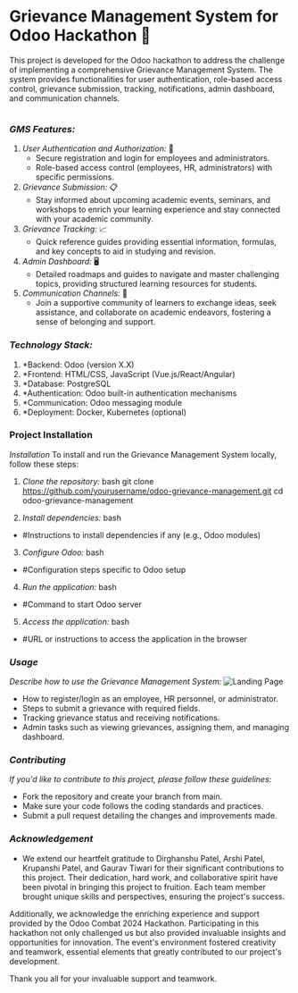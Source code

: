 # Grievance Management System for Odoo Hackathon 🚀

This project is developed for the Odoo hackathon to address the challenge of implementing a comprehensive Grievance Management System. The system provides functionalities for user authentication, role-based access control, grievance submission, tracking, notifications, admin dashboard, and communication channels.

<figure> <img src="" alt=""> <figcaption></figcaption> </figure>

### *GMS Features:*

1. *User Authentication and Authorization:* 📝
   * Secure registration and login for employees and administrators.
   * Role-based access control (employees, HR, administrators) with specific permissions.
2. *Grievance Submission:* 📋
   * Stay informed about upcoming academic events, seminars, and workshops to enrich your learning experience and stay connected with your academic community.
3. *Grievance Tracking:* 📈
   * Quick reference guides providing essential information, formulas, and key concepts to aid in studying and revision.
4. *Admin Dashboard:* 🖥
   * Detailed roadmaps and guides to navigate and master challenging topics, providing structured learning resources for students.
5. *Communication Channels:* 👥
   * Join a supportive community of learners to exchange ideas, seek assistance, and collaborate on academic endeavors, fostering a sense of belonging and support.

### *Technology Stack:*
1. *Backend: Odoo (version X.X)
2. *Frontend: HTML/CSS, JavaScript (Vue.js/React/Angular)
3. *Database: PostgreSQL
4. *Authentication: Odoo built-in authentication mechanisms
5. *Communication: Odoo messaging module
6. *Deployment: Docker, Kubernetes (optional)

### Project Installation

*Installation*
To install and run the Grievance Management System locally, follow these steps:

1. *Clone the repository:*
bash
   git clone https://github.com/yourusername/odoo-grievance-management.git
   cd odoo-grievance-management


2. *Install dependencies:*
bash
* #Instructions to install dependencies if any (e.g., Odoo modules)


3. *Configure Odoo:*
bash
* #Configuration steps specific to Odoo setup


4. *Run the application:*
bash
* #Command to start Odoo server


5. *Access the application:*
bash
* #URL or instructions to access the application in the browser


### *Usage*

*Describe how to use the Grievance Management System:*
![Landing Page](https://ibb.co/r3L79yY)

* How to register/login as an employee, HR personnel, or administrator.
* Steps to submit a grievance with required fields.
* Tracking grievance status and receiving notifications.
* Admin tasks such as viewing grievances, assigning them, and managing dashboard.

### *Contributing* 
*If you'd like to contribute to this project, please follow these guidelines:*

* Fork the repository and create your branch from main.
* Make sure your code follows the coding standards and practices.
* Submit a pull request detailing the changes and improvements made.

### *Acknowledgement*

* We extend our heartfelt gratitude to Dirghanshu Patel, Arshi Patel, Krupanshi Patel, and Gaurav Tiwari for their significant contributions to this project. Their dedication, hard work, and collaborative spirit have been pivotal in bringing this project to fruition. Each team member brought unique skills and perspectives, ensuring the project's success. 

Additionally, we acknowledge the enriching experience and support provided by the Odoo Combat 2024 Hackathon. Participating in this hackathon not only challenged us but also provided invaluable insights and opportunities for innovation. The event's environment fostered creativity and teamwork, essential elements that greatly contributed to our project's development.

Thank you all for your invaluable support and teamwork.
